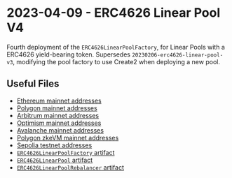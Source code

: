 # 2023-04-09 - ERC4626 Linear Pool V4

Fourth deployment of the `ERC4626LinearPoolFactory`, for Linear Pools with a ERC4626 yield-bearing token.
Supersedes `20230206-erc4626-linear-pool-v3`, modifying the pool factory to use Create2 when deploying a new pool.

## Useful Files

- [Ethereum mainnet addresses](./output/mainnet.json)
- [Polygon mainnet addresses](./output/polygon.json)
- [Arbitrum mainnet addresses](./output/arbitrum.json)
- [Optimism mainnet addresses](./output/optimism.json)
- [Avalanche mainnet addresses](./output/avalanche.json)
- [Polygon zkeVM mainnet addresses](./output/zkevm.json)
- [Sepolia testnet addresses](./output/sepolia.json)
- [`ERC4626LinearPoolFactory` artifact](./artifact/ERC4626LinearPoolFactory.json)
- [`ERC4626LinearPool` artifact](./artifact/ERC4626LinearPool.json)
- [`ERC4626LinearPoolRebalancer` artifact](./artifact/ERC4626LinearPoolRebalancer.json)
